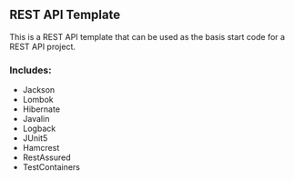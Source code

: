 ## REST API Template

This is a REST API template that can be used as the basis start code for a REST API project.

### Includes:

- Jackson
- Lombok
- Hibernate
- Javalin
- Logback
- JUnit5
- Hamcrest
- RestAssured
- TestContainers